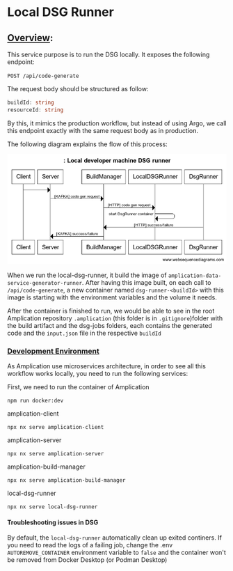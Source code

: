 # Local DSG Runner

## <u>Overview</u>:
This service purpose is to run the DSG locally.
It exposes the following endpoint: 

`POST /api/code-generate`

The request body should be structured as follow:

```ts
buildId: string
resourceId: string
```

By this, it mimics the production workflow, but instead of using Argo, we call this endpoint exactly with the same request body as in production.

The following diagram explains the flow of this process:

![Local DSG Diagram](local-dsg.png)

When we run the local-dsg-runner, it build the image of `amplication-data-service-generator-runner`. After having this image built, on each call to `/api/code-generate`, a new container named `dsg-runner-<buildId>` with this image is starting with the environment variables and the volume it needs.

After the container is finished to run, we would be able to see in the root Amplication repository `.amplication` (this folder is in `.gitignore`)folder with the build artifact and the dsg-jobs folders, each contains the generated code and the `input.json` file in the respective `buildId`

### <u>Development Environment</u>
As Amplication use microservices architecture, in order to see all this workflow works locally, you need to run the following services:

First, we need to run the container of Amplication

```
npm run docker:dev
```

amplication-client
```
npx nx serve amplication-client
```

amplication-server
```
npx nx serve amplication-server
```

amplication-build-manager
```
npx nx serve amplication-build-manager
```

local-dsg-runner
```
npx nx serve local-dsg-runner
```

#### Troubleshooting issues in DSG

By default, the `local-dsg-runner` automatically clean up exited continers. If you need to read the logs of a failing job, change the .env `AUTOREMOVE_CONTAINER` environment variable to `false` and the container won't be removed from Docker Desktop (or Podman Desktop) 
